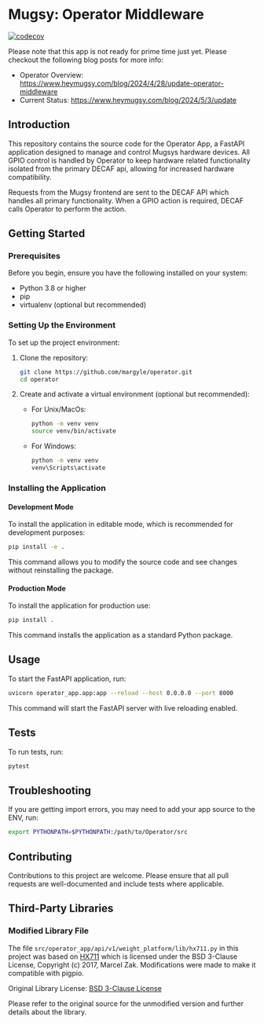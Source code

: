 # Mugsy: Operator Middleware
[![codecov](https://codecov.io/gh/margyle/operator/graph/badge.svg?token=Q1BR1UE0FG)](https://codecov.io/gh/margyle/operator)

Please note that this app is not ready for prime time just yet.  Please checkout the following blog posts for more info:
- Operator Overview: https://www.heymugsy.com/blog/2024/4/28/update-operator-middleware
- Current Status: https://www.heymugsy.com/blog/2024/5/3/update

## Introduction
This repository contains the source code for the Operator App, a FastAPI application designed to manage and control Mugsys hardware devices. All GPIO control is handled by Operator to keep hardware related functionality isolated from the primary DECAF api, allowing for increased hardware compatibility. 

Requests from the Mugsy frontend are sent to the DECAF API which handles all primary functionality. When a GPIO action is required, DECAF calls Operator to perform the action.

## Getting Started

### Prerequisites
Before you begin, ensure you have the following installed on your system:
- Python 3.8 or higher
- pip
- virtualenv (optional but recommended)

### Setting Up the Environment

To set up the project environment:
1. Clone the repository:
   ```bash
   git clone https://github.com/margyle/operator.git
   cd operator
   ```

2. Create and activate a virtual environment (optional but recommended):
   - For Unix/MacOs:
     ```bash
     python -m venv venv
     source venv/bin/activate
     ```
   - For Windows:
     ```cmd
     python -m venv venv
     venv\Scripts\activate
     ```


### Installing the Application

#### Development Mode
To install the application in editable mode, which is recommended for development purposes:
```bash
pip install -e .
```
This command allows you to modify the source code and see changes without reinstalling the package.

#### Production Mode
To install the application for production use:
```bash
pip install .
```
This command installs the application as a standard Python package.

## Usage

To start the FastAPI application, run:
```bash
uvicorn operator_app.app:app --reload --host 0.0.0.0 --port 8000
```
This command will start the FastAPI server with live reloading enabled.

## Tests

To run tests, run:
```bash
pytest
```

## Troubleshooting

If you are getting import errors, you may need to add your app source to the ENV, run:
```bash
export PYTHONPATH=$PYTHONPATH:/path/to/Operator/src
```

## Contributing
Contributions to this project are welcome. Please ensure that all pull requests are well-documented and include tests where applicable.

## Third-Party Libraries

### Modified Library File

The file `src/operator_app/api/v1/weight_platform/lib/hx711.py` in this project was based on [HX711](https://github.com/gandalf15/HX711) which is licensed under the BSD 3-Clause License, Copyright (c) 2017, Marcel Zak. Modifications were made to make it compatible with pigpio.

Original Library License: [BSD 3-Clause License](https://opensource.org/licenses/BSD-3-Clause)

Please refer to the original source for the unmodified version and further details about the library.

